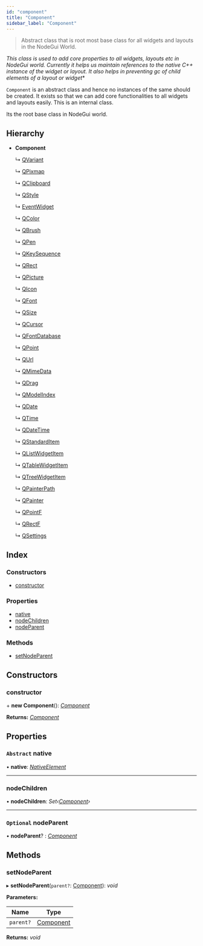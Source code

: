 ```yaml
---
id: "component"
title: "Component"
sidebar_label: "Component"
---
```


> Abstract class that is root most base class for all widgets and layouts in the NodeGui World.

*This class is used to add core properties to all widgets, layouts etc in NodeGui world.
Currently it helps us maintain references to the native C++ instance of the widget or layout.
It also helps in preventing gc of child elements of a layout or widget**

`Component` is an abstract class and hence no instances of the same should be created.
It exists so that we can add core functionalities to all widgets and layouts easily. This is an internal class.

Its the root base class in NodeGui world.

## Hierarchy

* **Component**

  ↳ [QVariant](qvariant.md)

  ↳ [QPixmap](qpixmap.md)

  ↳ [QClipboard](qclipboard.md)

  ↳ [QStyle](qstyle.md)

  ↳ [EventWidget](eventwidget.md)

  ↳ [QColor](qcolor.md)

  ↳ [QBrush](qbrush.md)

  ↳ [QPen](qpen.md)

  ↳ [QKeySequence](qkeysequence.md)

  ↳ [QRect](qrect.md)

  ↳ [QPicture](qpicture.md)

  ↳ [QIcon](qicon.md)

  ↳ [QFont](qfont.md)

  ↳ [QSize](qsize.md)

  ↳ [QCursor](qcursor.md)

  ↳ [QFontDatabase](qfontdatabase.md)

  ↳ [QPoint](qpoint.md)

  ↳ [QUrl](qurl.md)

  ↳ [QMimeData](qmimedata.md)

  ↳ [QDrag](qdrag.md)

  ↳ [QModelIndex](qmodelindex.md)

  ↳ [QDate](qdate.md)

  ↳ [QTime](qtime.md)

  ↳ [QDateTime](qdatetime.md)

  ↳ [QStandardItem](qstandarditem.md)

  ↳ [QListWidgetItem](qlistwidgetitem.md)

  ↳ [QTableWidgetItem](qtablewidgetitem.md)

  ↳ [QTreeWidgetItem](qtreewidgetitem.md)

  ↳ [QPainterPath](qpainterpath.md)

  ↳ [QPainter](qpainter.md)

  ↳ [QPointF](qpointf.md)

  ↳ [QRectF](qrectf.md)

  ↳ [QSettings](qsettings.md)

## Index

### Constructors

* [constructor](component.md#constructor)

### Properties

* [native](component.md#abstract-native)
* [nodeChildren](component.md#nodechildren)
* [nodeParent](component.md#optional-nodeparent)

### Methods

* [setNodeParent](component.md#setnodeparent)

## Constructors

###  constructor

\+ **new Component**(): *[Component](component.md)*

**Returns:** *[Component](component.md)*

## Properties

### `Abstract` native

• **native**: *[NativeElement](../globals.md#nativeelement)*

___

###  nodeChildren

• **nodeChildren**: *Set‹[Component](component.md)›*

___

### `Optional` nodeParent

• **nodeParent**? : *[Component](component.md)*

## Methods

###  setNodeParent

▸ **setNodeParent**(`parent?`: [Component](component.md)): *void*

**Parameters:**

Name | Type |
------ | ------ |
`parent?` | [Component](component.md) |

**Returns:** *void*
